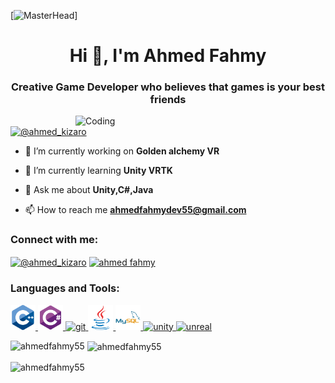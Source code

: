 [![MasterHead](https://user-images.githubusercontent.com/58959408/232639433-cb0aea21-66f0-4508-a771-85e2089c5a87.gif)]
<h1 align="center">Hi 👋, I'm Ahmed Fahmy</h1>
<h3 align="center">Creative Game Developer who believes that games is your best friends</h3>
<img align="right" alt="Coding" width="400" src="https://cdn.dribbble.com/users/627811/screenshots/3233907/unity.gif">

<p align="left"> <a href="https://twitter.com/@ahmed_kizaro" target="blank"><img src="https://img.shields.io/twitter/follow/@ahmed_kizaro?logo=twitter&style=for-the-badge" alt="@ahmed_kizaro" /></a> </p>

- 🔭 I’m currently working on **Golden alchemy VR**

- 🌱 I’m currently learning **Unity VRTK**

- 💬 Ask me about **Unity,C#,Java**

- 📫 How to reach me **ahmedfahmydev55@gmail.com**

<h3 align="left">Connect with me:</h3>
<p align="left">
<a href="https://twitter.com/@ahmed_kizaro" target="blank"><img align="center" src="https://raw.githubusercontent.com/rahuldkjain/github-profile-readme-generator/master/src/images/icons/Social/twitter.svg" alt="@ahmed_kizaro" height="30" width="40" /></a>
<a href="https://linkedin.com/in/ahmed fahmy" target="blank"><img align="center" src="https://raw.githubusercontent.com/rahuldkjain/github-profile-readme-generator/master/src/images/icons/Social/linked-in-alt.svg" alt="ahmed fahmy" height="30" width="40" /></a>
</p>

<h3 align="left">Languages and Tools:</h3>
<p align="left"> <a href="https://www.w3schools.com/cpp/" target="_blank" rel="noreferrer"> <img src="https://raw.githubusercontent.com/devicons/devicon/master/icons/cplusplus/cplusplus-original.svg" alt="cplusplus" width="40" height="40"/> </a> <a href="https://www.w3schools.com/cs/" target="_blank" rel="noreferrer"> <img src="https://raw.githubusercontent.com/devicons/devicon/master/icons/csharp/csharp-original.svg" alt="csharp" width="40" height="40"/> </a> <a href="https://git-scm.com/" target="_blank" rel="noreferrer"> <img src="https://www.vectorlogo.zone/logos/git-scm/git-scm-icon.svg" alt="git" width="40" height="40"/> </a> <a href="https://www.java.com" target="_blank" rel="noreferrer"> <img src="https://raw.githubusercontent.com/devicons/devicon/master/icons/java/java-original.svg" alt="java" width="40" height="40"/> </a> <a href="https://www.mysql.com/" target="_blank" rel="noreferrer"> <img src="https://raw.githubusercontent.com/devicons/devicon/master/icons/mysql/mysql-original-wordmark.svg" alt="mysql" width="40" height="40"/> </a> <a href="https://unity.com/" target="_blank" rel="noreferrer"> <img src="https://www.vectorlogo.zone/logos/unity3d/unity3d-icon.svg" alt="unity" width="40" height="40"/> </a> <a href="https://unrealengine.com/" target="_blank" rel="noreferrer"> <img src="https://raw.githubusercontent.com/kenangundogan/fontisto/036b7eca71aab1bef8e6a0518f7329f13ed62f6b/icons/svg/brand/unreal-engine.svg" alt="unreal" width="40" height="40"/> </a> </p>

<p><img align="left" src="https://github-readme-stats.vercel.app/api/top-langs?username=ahmedfahmy55&show_icons=true&locale=en&layout=compact" alt="ahmedfahmy55" /></p>

<p>&nbsp;<img align="center" src="https://github-readme-stats.vercel.app/api?username=ahmedfahmy55&show_icons=true&locale=en" alt="ahmedfahmy55" /></p>

<p><img align="center" src="https://github-readme-streak-stats.herokuapp.com/?user=ahmedfahmy55&" alt="ahmedfahmy55" /></p>
